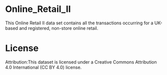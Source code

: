 # Online_Retail_II
This Online Retail II data set contains all the transactions occurring for a UK-based and registered, non-store online retail.
# License
Attribution:This dataset is licensed under a Creative Commons Attribution 4.0 International (CC BY 4.0) license.

